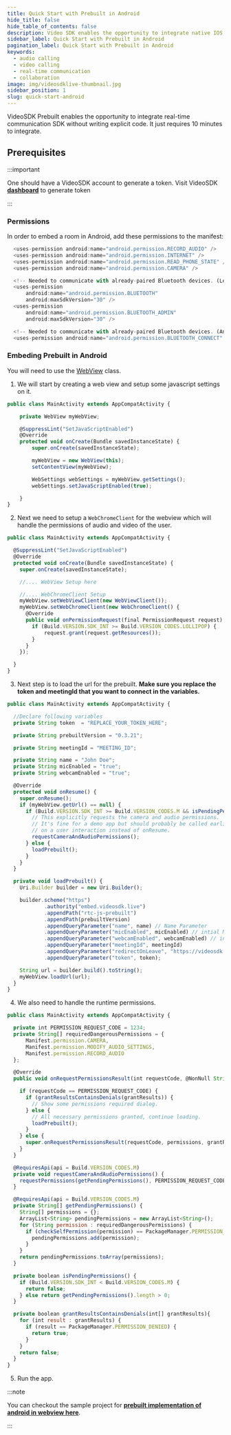 ```yaml
---
title: Quick Start with Prebuilt in Android
hide_title: false
hide_table_of_contents: false
description: Video SDK enables the opportunity to integrate native IOS, Android & Web SDKs to add live video & audio conferencing to your applications.
sidebar_label: Quick Start with Prebuilt in Android
pagination_label: Quick Start with Prebuilt in Android
keywords:
  - audio calling
  - video calling
  - real-time communication
  - collaboration
image: img/videosdklive-thumbnail.jpg
sidebar_position: 1
slug: quick-start-android
---
```


VideoSDK Prebuilt enables the opportunity to integrate real-time communication SDK without writing explicit code. It just requires 10 minutes to integrate.

## Prerequisites

:::important

One should have a VideoSDK account to generate a token.
Visit VideoSDK **[dashboard](https://app.videosdk.live/api-keys)** to generate token

:::

### Permissions

In order to embed a room in Android, add these permissions to the manifest:

```js
  <uses-permission android:name="android.permission.RECORD_AUDIO" />
  <uses-permission android:name="android.permission.INTERNET" />
  <uses-permission android:name="android.permission.READ_PHONE_STATE" />
  <uses-permission android:name="android.permission.CAMERA" />

  <!-- Needed to communicate with already-paired Bluetooth devices. (Legacy up to Android 11) -->
  <uses-permission
      android:name="android.permission.BLUETOOTH"
      android:maxSdkVersion="30" />
  <uses-permission
      android:name="android.permission.BLUETOOTH_ADMIN"
      android:maxSdkVersion="30" />

  <!-- Needed to communicate with already-paired Bluetooth devices. (Android 12 upwards)-->
  <uses-permission android:name="android.permission.BLUETOOTH_CONNECT" />
```

### Embeding Prebuilt in Android

You will need to use the [WebView](https://developer.android.com/reference/android/webkit/WebView) class.

1. We will start by creating a web view and setup some javascript settings on it.

```js
public class MainActivity extends AppCompatActivity {

    private WebView myWebView;

    @SuppressLint("SetJavaScriptEnabled")
    @Override
    protected void onCreate(Bundle savedInstanceState) {
        super.onCreate(savedInstanceState);

        myWebView = new WebView(this);
        setContentView(myWebView);

        WebSettings webSettings = myWebView.getSettings();
        webSettings.setJavaScriptEnabled(true);

    }
}
```

2. Next we need to setup a `WebChromeClient` for the webview which will handle the permissions of audio and video of the user.

```js
public class MainActivity extends AppCompatActivity {

  @SuppressLint("SetJavaScriptEnabled")
  @Override
  protected void onCreate(Bundle savedInstanceState) {
    super.onCreate(savedInstanceState);

    //.... WebView Setup here

    //.... WebChromeClient Setup
    myWebView.setWebViewClient(new WebViewClient());
    myWebView.setWebChromeClient(new WebChromeClient() {
      @Override
      public void onPermissionRequest(final PermissionRequest request) {
        if (Build.VERSION.SDK_INT >= Build.VERSION_CODES.LOLLIPOP) {
            request.grant(request.getResources());
        }
      }
    });

  }
}
```

3. Next step is to load the url for the prebuilt. **Make sure you replace the token and meetingId that you want to connect in the variables.**

```js
public class MainActivity extends AppCompatActivity {

  //Declare following variables
  private String token  = "REPLACE_YOUR_TOKEN_HERE";

  private String prebuiltVersion = "0.3.21";

  private String meetingId = "MEETING_ID";

  private String name = "John Doe";
  private String micEnabled = "true";
  private String webcamEnabled = "true";

  @Override
  protected void onResume() {
    super.onResume();
    if (myWebView.getUrl() == null) {
      if (Build.VERSION.SDK_INT >= Build.VERSION_CODES.M && isPendingPermissions()) {
        // This explicitly requests the camera and audio permissions.
        // It's fine for a demo app but should probably be called earlier in the flow,
        // on a user interaction instead of onResume.
        requestCameraAndAudioPermissions();
      } else {
        loadPrebuilt();
      }
    }
  }

  private void loadPrebuilt() {
    Uri.Builder builder = new Uri.Builder();

    builder.scheme("https")
            .authority("embed.videosdk.live")
            .appendPath("rtc-js-prebuilt")
            .appendPath(prebuiltVersion)
            .appendQueryParameter("name", name) // Name Parameter
            .appendQueryParameter("micEnabled", micEnabled) // intial Mic Status Parameter
            .appendQueryParameter("webcamEnabled", webcamEnabled) // initial webcam status paramter
            .appendQueryParameter("meetingId", meetingId)
            .appendQueryParameter("redirectOnLeave", "https://videosdk.live")
            .appendQueryParameter("token", token);

    String url = builder.build().toString();
    myWebView.loadUrl(url);
  }
}
```

4. We also need to handle the runtime permissions.

```js
public class MainActivity extends AppCompatActivity {

  private int PERMISSION_REQUEST_CODE = 1234;
  private String[] requiredDangerousPermissions = {
      Manifest.permission.CAMERA,
      Manifest.permission.MODIFY_AUDIO_SETTINGS,
      Manifest.permission.RECORD_AUDIO
  };

  @Override
  public void onRequestPermissionsResult(int requestCode, @NonNull String[] permissions, @NonNull int[] grantResults) {

    if (requestCode == PERMISSION_REQUEST_CODE) {
      if (grantResultsContainsDenials(grantResults)) {
        // Show some permissions required dialog.
      } else {
        // All necessary permissions granted, continue loading.
        loadPrebuilt();
      }
    } else {
      super.onRequestPermissionsResult(requestCode, permissions, grantResults);
    }
  }

  @RequiresApi(api = Build.VERSION_CODES.M)
  private void requestCameraAndAudioPermissions() {
    requestPermissions(getPendingPermissions(), PERMISSION_REQUEST_CODE);
  }

  @RequiresApi(api = Build.VERSION_CODES.M)
  private String[] getPendingPermissions() {
    String[] permissions = {};
    ArrayList<String> pendingPermissions = new ArrayList<String>();
    for (String permission : requiredDangerousPermissions) {
      if (checkSelfPermission(permission) == PackageManager.PERMISSION_DENIED) {
        pendingPermissions.add(permission);
      }
    }
    return pendingPermissions.toArray(permissions);
  }

  private boolean isPendingPermissions() {
    if (Build.VERSION.SDK_INT < Build.VERSION_CODES.M) {
      return false;
    } else return getPendingPermissions().length > 0;
  }

  private boolean grantResultsContainsDenials(int[] grantResults){
    for (int result : grantResults) {
      if (result == PackageManager.PERMISSION_DENIED) {
        return true;
      }
    }
    return false;
  }
}
```

5. Run the app.

:::note

You can checkout the sample project for **[prebuilt implementation of android in webview here](https://github.com/videosdk-live/videosdk-rtc-prebuilt-examples/tree/main/android-webview)**.

:::

